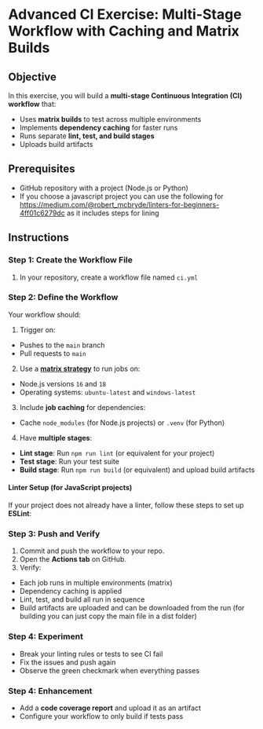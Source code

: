 # Advanced CI Exercise: Multi-Stage Workflow with Caching and Matrix Builds

## Objective

In this exercise, you will build a **multi-stage Continuous Integration (CI) workflow** that:
- Uses **matrix builds** to test across multiple environments
- Implements **dependency caching** for faster runs
- Runs separate **lint, test, and build stages**
- Uploads build artifacts


## Prerequisites
- GitHub repository with a project (Node.js or Python)
- If you choose a javascript project you can use the following for https://medium.com/@robert_mcbryde/linters-for-beginners-4ff01c6279dc as it includes steps for lining

## Instructions

### Step 1: Create the Workflow File
1. In your repository, create a workflow file named `ci.yml`

### Step 2: Define the Workflow
Your workflow should:
1. Trigger on:
- Pushes to the `main` branch
- Pull requests to `main`
2. Use a [**matrix strategy**](https://www.geeksforgeeks.org/git/the-matrix-strategy-in-github-actions/) to run jobs on:
- Node.js versions `16` and `18`
- Operating systems: `ubuntu-latest` and `windows-latest`
3. Include **job caching** for dependencies:
- Cache `node_modules` (for Node.js projects) or `.venv` (for Python)
4. Have **multiple stages**:
- **Lint stage**: Run `npm run lint` (or equivalent for your project)
- **Test stage**: Run your test suite
- **Build stage**: Run `npm run build` (or equivalent) and upload build artifacts


#### Linter Setup (for JavaScript projects)

If your project does not already have a linter, follow these steps to set up **ESLint**:

### Step 3: Push and Verify
1. Commit and push the workflow to your repo.
2. Open the **Actions tab** on GitHub.
3. Verify:
- Each job runs in multiple environments (matrix)
- Dependency caching is applied
- Lint, test, and build all run in sequence
- Build artifacts are uploaded and can be downloaded from the run (for building you can just copy the main file in a dist folder)

### Step 4: Experiment
- Break your linting rules or tests to see CI fail
- Fix the issues and push again
- Observe the green checkmark when everything passes

### Step 4: Enhancement
- Add a **code coverage report** and upload it as an artifact
- Configure your workflow to only build if tests pass



